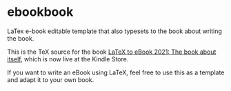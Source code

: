 # ebookbook

LaTex e-book editable template that also typesets to the book about writing the book.

This is the TeX source for the book [LaTeX to eBook 2021: The book about itself](https://www.amazon.com/-/dp/B09FKM3ZMH/), which is now live at the
Kindle Store. 

If you want to write an eBook using LaTeX, feel free to use this as a template and adapt it to your own book.

